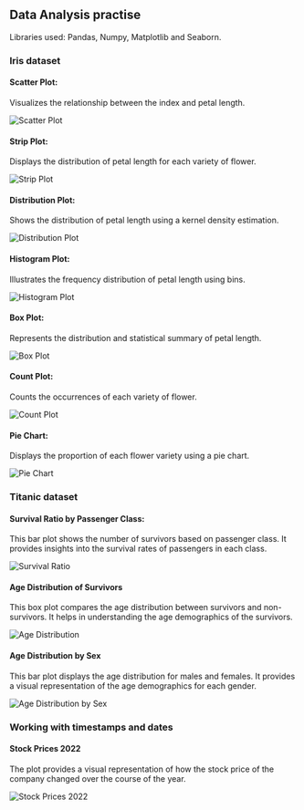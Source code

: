 ## Data Analysis practise
Libraries used: Pandas, Numpy, Matplotlib and Seaborn.
### Iris dataset
#### Scatter Plot: 
Visualizes the relationship between the index and petal length.

![Scatter Plot](screen_shots/iris_scatter.png)
#### Strip Plot: 
Displays the distribution of petal length for each variety of flower.

![Strip Plot](screen_shots/iris_strip.png)
#### Distribution Plot: 
Shows the distribution of petal length using a kernel density estimation.

![Distribution Plot](screen_shots/iris_dist.png)
#### Histogram Plot: 
Illustrates the frequency distribution of petal length using bins.

![Histogram Plot](screen_shots/iris_histogram.png)
#### Box Plot: 
Represents the distribution and statistical summary of petal length.

![Box Plot](screen_shots/iris_box.png)
#### Count Plot: 
Counts the occurrences of each variety of flower.

![Count Plot](screen_shots/iris_countplot.png)
#### Pie Chart: 
Displays the proportion of each flower variety using a pie chart.

![Pie Chart](screen_shots/iris_pie.png)

### Titanic dataset
#### Survival Ratio by Passenger Class: 
This bar plot shows the number of survivors based on passenger class. It provides insights into the survival rates of passengers in each class.

![Survival Ratio](screen_shots/titanic_survived.png)

#### Age Distribution of Survivors
This box plot compares the age distribution between survivors and non-survivors. It helps in understanding the age demographics of the survivors.

![Age Distribution](screen_shots/titanic_boxplot.png)

#### Age Distribution  by Sex
This bar plot displays the age distribution for males and females. It provides a visual representation of the age demographics for each gender.

![Age Distribution by Sex](screen_shots/titanic_sex.png)

### Working with timestamps and dates
#### Stock Prices 2022
The plot provides a visual representation of how the stock price of the company changed over the course of the year.

![Stock Prices 2022](screen_shots/stock_prices_2022.png)
